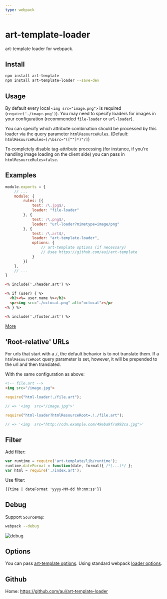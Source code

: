 ```yaml
---
type: webpack
---
```


# art-template-loader

art-template loader for webpack.

## Install

```bash
npm install art-template
npm install art-template-loader --save-dev
```

## Usage

By default every local `<img src="image.png">` is required (`require('./image.png')`). You may need to specify loaders for images in your configuration (recommended `file-loader` or `url-loader`).

You can specify which attribute combination should be processed by this loader via the query parameter `htmlResourceRules`. (Default: `htmlResourceRules=[/\bsrc="([^"]*)"/]`)

To completely disable tag-attribute processing (for instance, if you're handling image loading on the client side) you can pass in `htmlResourceRules=false`.

## Examples

```js
module.exports = {
    // ...
    module: {
        rules: [{
            test: /\.jpg$/,
            loader: "file-loader"
        }, {
            test: /\.png$/,
            loader: "url-loader?mimetype=image/png"
        }, {
            test: /\.art$/,
            loader: "art-template-loader",
            options: {
                // art-template options (if necessary)
                // @see https://github.com/aui/art-template
            }
        }]
    },
    // ...
}
```

```html
<% include('./header.art') %>

<% if (user) { %>
  <h2><%= user.name %></h2>
  <p><img src="./octocat.png" alt="octocat"></p>
<% } %>

<% include('./footer.art') %>
```

[More](https://github.com/aui/art-template-loader/tree/master/example)

## 'Root-relative' URLs

For urls that start with a `/`, the default behavior is to not translate them.
If a `htmlResourceRoot` query parameter is set, however, it will be prepended to the url
and then translated.

With the same configuration as above:

``` html
<!-- file.art -->
<img src="/image.jpg">
```

```js
require("html-loader!./file.art");

// => '<img  src="/image.jpg">'
```

```js
require("html-loader?htmlResourceRoot=.!./file.art");

// => '<img  src="http://cdn.example.com/49eba9f/a992ca.jpg">'
```

## Filter

Add filter:

```js
var runtime = require('art-template/lib/runtime');
runtime.dateFormat = function(date, format){ /*[...]*/ };
var html = require('./index.art');
```

Use filter:

```html
{{time | dateFormat 'yyyy-MM-dd hh:mm:ss'}}
```

## Debug

Support `SourceMap`:

```bash
webpack --debug
```

![debug](https://cloud.githubusercontent.com/assets/1791748/25306107/55b2afba-27b9-11e7-903b-4700ac47a4d3.png)

## Options

You can pass [art-template options](../docs/options.html).
Using standard webpack [loader options](https://webpack.js.org/configuration/module/#useentry).

## Github

Home: <https://github.com/aui/art-template-loader>